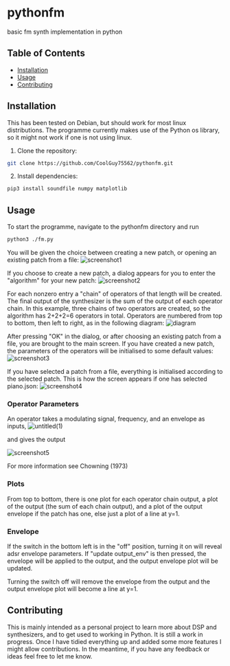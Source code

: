 # pythonfm
basic fm synth implementation in python

## Table of Contents
- [Installation](#installation)
- [Usage](#usage)
- [Contributing](#contributing)

## Installation
This has been tested on Debian, but should work for most linux distributions. The programme currently makes use of the Python os library, so it might not work if one is not using linux.
1. Clone the repository:
```bash
git clone https://github.com/CoolGuy75562/pythonfm.git
```
2. Install dependencies:
```bash
pip3 install soundfile numpy matplotlib
```
## Usage
To start the programme, navigate to the pythonfm directory and run
```bash
python3 ./fm.py
```
You will be given the choice between creating a new patch, or opening an existing patch from a file:
![screenshot1](https://github.com/user-attachments/assets/8d52d986-b6e7-40b3-a6f6-5e7a528bbc0f)

If you choose to create a new patch, a dialog appears for you to enter the "algorithm" for your new patch:
![screenshot2](https://github.com/user-attachments/assets/31d2ef5c-4981-4cf4-a8da-c3951dfffdb3)

For each nonzero entry a "chain" of operators of that length will be created. The final output of the synthesizer is the sum of the output of each operator chain. In this example, three chains of two operators are created, so the algorithm has 2+2+2=6 operators in total. Operators are numbered from top to bottom, then left to right, as in the following diagram:
![diagram](https://github.com/user-attachments/assets/6250adde-6b1c-42dd-bbfd-b951d9d9ede0)

After pressing "OK" in the dialog, or after choosing an existing patch from a file, you are brought to the main screen. If you have created a new patch, the parameters of the operators will be initialised to some default values:
![screenshot3](https://github.com/user-attachments/assets/25f328c4-fe15-4b6b-b0a0-71f3e33277de)

If you have selected a patch from a file, everything is initialised according to the selected patch. This is how the screen appears if one has selected piano.json:
![screenshot4](https://github.com/user-attachments/assets/2d6dc350-58ec-4cc0-88df-c2558e1a114a)

### Operator Parameters
An operator takes a modulating signal, frequency, and an envelope as inputs, 
![untitled(1)](https://github.com/user-attachments/assets/a953457b-4570-42da-b538-5eb278a7f60e)

and gives the output

![screenshot5](https://github.com/user-attachments/assets/76d08b64-1145-4919-9af4-6bc4c8466256)

For more information see Chowning (1973)

### Plots
From top to bottom, there is one plot for each operator chain output, a plot of the output (the sum of each chain output), and a plot of the output envelope if the patch has one, else just a plot of a line at y=1. 

### Envelope
If the switch in the bottom left is in the "off" position, turning it on will reveal adsr envelope parameters. If "update output_env" is then pressed, the envelope will be applied to the output, and the output envelope plot will be updated. 

Turning the switch off will remove the envelope from the output and the output envelope plot will become a line at y=1.

## Contributing
This is mainly intended as a personal project to learn more about DSP and synthesizers, and to get used to working in Python. It is still a work in progress. Once I have tidied everything up and added some more features I might allow contributions. In the meantime, if you have any feedback or ideas feel free to let me know.



